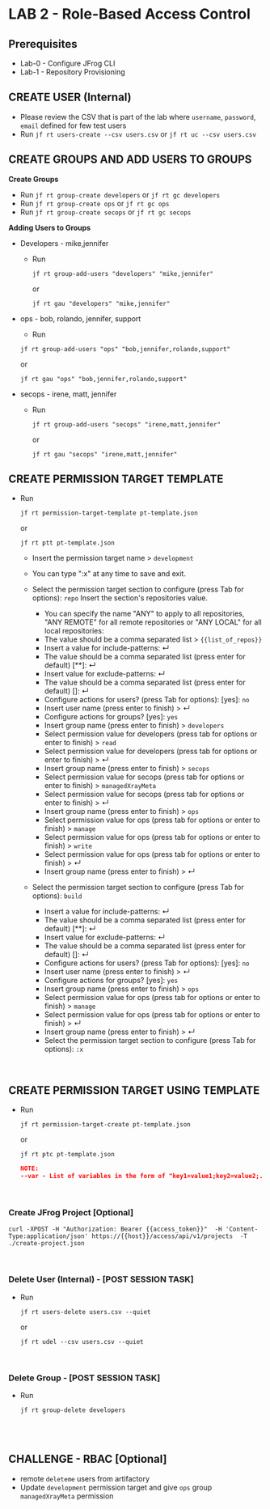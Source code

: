 # LAB 2 - Role-Based Access Control

## Prerequisites
- Lab-0 - Configure JFrog CLI
- Lab-1 - Repository Provisioning

## CREATE USER (Internal)
- Please review the CSV that is part of the lab where `username`, `password`, `email` defined for few test users
- Run ``jf rt users-create --csv users.csv`` or ``jf rt uc --csv users.csv``

## CREATE GROUPS AND ADD USERS TO GROUPS 
**Create Groups**
- Run ``jf rt group-create developers`` or ``jf rt gc developers``
- Run ``jf rt group-create ops`` or ``jf rt gc ops``
- Run ``jf rt group-create secops`` or ``jf rt gc secops``


**Adding Users to Groups**
- Developers - mike,jennifer
  - Run 
    
    ``jf rt group-add-users "developers" "mike,jennifer"`` 
  
    or 
  
    ``jf rt gau "developers" "mike,jennifer"``


- ops - bob, rolando, jennifer, support
  - Run 
  
   ``jf rt group-add-users "ops" "bob,jennifer,rolando,support"`` 

   or 

   ``jf rt gau "ops" "bob,jennifer,rolando,support"``


- secops - irene, matt, jennifer
  - Run 
  
    ``jf rt group-add-users "secops" "irene,matt,jennifer"`` 
  
    or 
  
    ``jf rt gau "secops" "irene,matt,jennifer"``


## CREATE PERMISSION TARGET TEMPLATE 
- Run 
  
  ``jf rt permission-target-template pt-template.json`` 
  
  or 

  ``jf rt ptt pt-template.json``
  - Insert the permission target name > `development`
  
  - You can type ":x" at any time to save and exit. 
  - Select the permission target section to configure (press Tab for options): `repo`
    Insert the section's repositories value.
    - You can specify the name "ANY" to apply to all repositories, "ANY REMOTE" for all remote repositories or "ANY LOCAL" for all local repositories:
    - The value should be a comma separated list > `{{list_of_repos}}`
    - Insert a value for include-patterns: ↵
    - The value should be a comma separated list (press enter for default) [**]: ↵
    - Insert value for exclude-patterns: ↵
    - The value should be a comma separated list (press enter for default) []: ↵
    - Configure actions for users? (press Tab for options): [yes]: `no`
    - Insert user name (press enter to finish) > ↵
    - Configure actions for groups? [yes]: `yes`
    - Insert group name (press enter to finish) > `developers`
    - Select permission value for developers (press tab for options or enter to finish) > `read`
    - Select permission value for developers (press tab for options or enter to finish) > ↵
    - Insert group name (press enter to finish) > `secops`
    - Select permission value for secops (press tab for options or enter to finish) > `managedXrayMeta`
    - Select permission value for secops (press tab for options or enter to finish) > ↵
    - Insert group name (press enter to finish) > `ops`
    - Select permission value for ops (press tab for options or enter to finish) > `manage`
    - Select permission value for ops (press tab for options or enter to finish) > `write`
    - Select permission value for ops (press tab for options or enter to finish) > ↵
    - Insert group name (press enter to finish) > ↵
  - Select the permission target section to configure (press Tab for options): `build`
    - Insert a value for include-patterns: ↵
    - The value should be a comma separated list (press enter for default) [**]: ↵
    - Insert value for exclude-patterns: ↵
    - The value should be a comma separated list (press enter for default) []: ↵
    - Configure actions for users? (press Tab for options): [yes]: `no`
    - Insert user name (press enter to finish) > ↵
    - Configure actions for groups? [yes]: `yes`
    - Insert group name (press enter to finish) > `ops`
    - Select permission value for ops (press tab for options or enter to finish) > `manage`
    - Select permission value for ops (press tab for options or enter to finish) > ↵
    - Insert group name (press enter to finish) > ↵
    - Select the permission target section to configure (press Tab for options): `:x`

<br />

## CREATE PERMISSION TARGET USING TEMPLATE
- Run 

  ``jf rt permission-target-create pt-template.json`` 

  or 

  ``jf rt ptc pt-template.json``

    ```json
    NOTE:
    --var - List of variables in the form of "key1=value1;key2=value2;..." to be replaced in the template.
    ```

<br />

### Create JFrog Project [Optional]
`curl -XPOST -H "Authorization: Bearer {{access_token}}"  -H 'Content-Type:application/json' https://{{host}}/access/api/v1/projects  -T ./create-project.json`

<br />

### Delete User (Internal) - [POST SESSION TASK]
- Run 

  ``jf rt users-delete users.csv --quiet``

  or

  ``jf rt udel --csv users.csv --quiet``

<br />

### Delete Group - [POST SESSION TASK]
- Run 

  ``jf rt group-delete developers``

<br />
<br />

## CHALLENGE - RBAC [Optional]
- remote `deleteme` users from artifactory
- Update ``development`` permission target and give ``ops`` group ``managedXrayMeta`` permission
